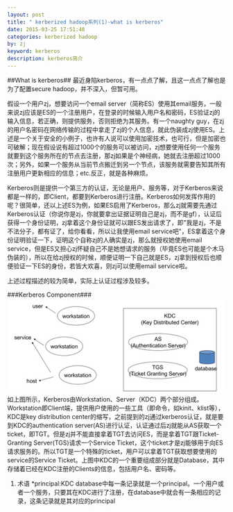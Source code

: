```yaml
---
layout: post
title: " kerberized hadoop系列(1)-what is kerberos"
date: 2015-03-25 17:51:48
categories: kerberized hadoop
by: zj
keyword: kerberos
description: kerberos简介
---
```


##What is kerberos##
最近身陷kerberos，有一点点了解，且这一点点了解也是为了配置secure hadoop，并不深入，但暂可用。

假设一个用户zj，想要访问一个email server（简称ES）使用其email服务，一般来说zj应该是ES的一个注册用户，在登录的时候输入用户名和密码，ES验证zj的输入信息，若正确，则提供服务，否则拒绝为其服务。有一个naughty guy，在zj的用户名密码在网络传输的过程中拿走了zj的个人信息，就此伪装成zj使用ES。上述是一个关于安全的小例子，也许有人说可以使用加密技术，也可行，但是加密也可破解；现在假设说有超过1000个的服务可以被访问，zj想要使用任何一个服务就要到这个服务所在的节点去注册，那zj如果是个神经病，她就去注册超过1000次；另外，如果一个服务从当前节点搬迁到另一个节点，该服务就需要告知其所有注册用户更新相应的信息；etc.反正，就是各种麻烦。

Kerberos则是提供一个第三方的认证，无论是用户、服务等，对于Kerberos来说都是一样的，即Client，都要到Kerberos进行注册。Kerberos如何发挥作用的呢？很简单，还以上述ES为例，如果ES启用了Kerberos，那么zj就需要先通过Kerberos认证（你说你是zj，你就要拿出证据证明自己是zj，而不是gf），认证后获得一个身份证明，zj拿着这个身份证就可以跟ES发出请求了，即"我是zj，不是不法分子，都有证了，给你看看，所以让我使用email service吧"，ES拿着这个身份证明验证一下，证明这个自称zj的人确实是zj，那么就授权她使用email service，但是ES又担心zj怀疑自己不是她想请求的服务（毕竟ES也可能是个木马伪装的），所以在给zj授权的时候，顺便证明一下自己就是ES，zj拿到授权后也顺便验证一下ES的身份，若皆大欢喜，则zj可以使用email service啦。

上述过程描述的较为简单，实际上认证过程涉及较多。

###Kerberos Component###
![kerberos_component][image1]
如上图所示，Kerberos由Workstation、Server（KDC）两个部分组成。Workstation即Client端，提供用户使用的一些工具（即命令，如kinit、klist等），KDC是key distribution center的缩写，之前提到的zj通过kerberos认证，就是要到KDC的authentication server(AS)进行认证，认证通过后zj就能从AS获取一个ticket，即TGT。但是zj并不能直接拿着TGT去访问ES，而是拿着TGT跟Ticket-Granting Server(TGS)请求一个Service Ticket，这个ticket才是zj能够用于向ES请求服务的。所以TGT是一个特殊的ticket，用户可以拿着TGT获取想要使用的service的Service Ticket。上图中KDC的一个重要组成部分就是Database，其中存储着已经在KDC注册的Clients的信息，包括用户名、密码等。

1. 术语
*principal:KDC database中每一条记录就是一个principal。一个用户或者一个服务，只要其在KDC进行了注册，在database中就会有一条相应的记录，这条记录就是其对应的principal


[image1]: /images/kerberos_component.png "kerberos_component"

